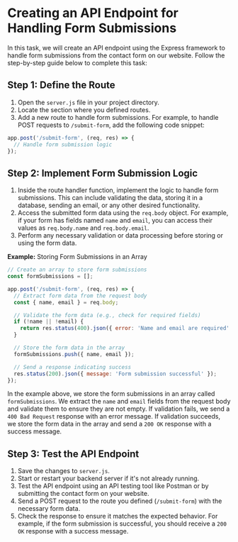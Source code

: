 # Creating an API Endpoint for Handling Form Submissions

In this task, we will create an API endpoint using the Express framework to handle form submissions from the contact form on our website. Follow the step-by-step guide below to complete this task:

## Step 1: Define the Route

1. Open the `server.js` file in your project directory.
2. Locate the section where you defined routes.
3. Add a new route to handle form submissions. For example, to handle POST requests to `/submit-form`, add the following code snippet:
```javascript
app.post('/submit-form', (req, res) => {
  // Handle form submission logic
});
```

## Step 2: Implement Form Submission Logic

1. Inside the route handler function, implement the logic to handle form submissions. This can include validating the data, storing it in a database, sending an email, or any other desired functionality.
2. Access the submitted form data using the `req.body` object. For example, if your form has fields named `name` and `email`, you can access their values as `req.body.name` and `req.body.email`.
3. Perform any necessary validation or data processing before storing or using the form data.

**Example:** Storing Form Submissions in an Array

```javascript
// Create an array to store form submissions
const formSubmissions = [];

app.post('/submit-form', (req, res) => {
  // Extract form data from the request body
  const { name, email } = req.body;

  // Validate the form data (e.g., check for required fields)
  if (!name || !email) {
    return res.status(400).json({ error: 'Name and email are required' });
  }

  // Store the form data in the array
  formSubmissions.push({ name, email });

  // Send a response indicating success
  res.status(200).json({ message: 'Form submission successful' });
});
```

In the example above, we store the form submissions in an array called `formSubmissions`. We extract the `name` and `email` fields from the request body and validate them to ensure they are not empty. If validation fails, we send a `400 Bad Request` response with an error message. If validation succeeds, we store the form data in the array and send a `200 OK` response with a success message.

## Step 3: Test the API Endpoint

1. Save the changes to `server.js`.
2. Start or restart your backend server if it's not already running.
3. Test the API endpoint using an API testing tool like Postman or by submitting the contact form on your website.
4. Send a POST request to the route you defined (`/submit-form`) with the necessary form data.
5. Check the response to ensure it matches the expected behavior. For example, if the form submission is successful, you should receive a `200 OK` response with a success message.

